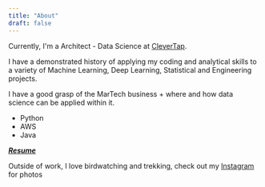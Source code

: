 ```yaml
---
title: "About"
draft: false
---
```


Currently, I'm a Architect - Data Science at [CleverTap](https://www.clevertap.com).

I have a demonstrated history of applying my coding and analytical skills to a variety of Machine Learning, Deep Learning, Statistical and Engineering projects.

I have a good grasp of the MarTech business + where and how data science can be applied within it.

- Python
- AWS
- Java

***[Resume](https://sidjain1412.github.io/resume_siddharth_jain.pdf)***

Outside of work, I love birdwatching and trekking, check out my [Instagram](https://www.instagram.com/__sidjain__/) for photos